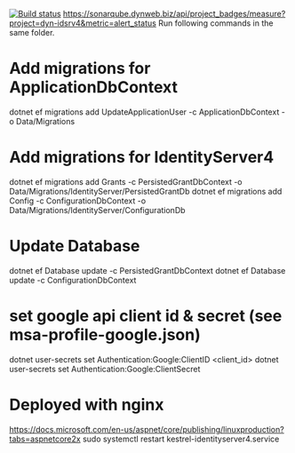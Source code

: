 ﻿[![Build status](https://techpro.visualstudio.com/DynTech.IdentityServer/_apis/build/status/idsrv4_to_docker)](https://techpro.visualstudio.com/DynTech.IdentityServer/_build/latest?definitionId=1)
https://sonarqube.dynweb.biz/api/project_badges/measure?project=dyn-idsrv4&metric=alert_status
Run following commands in the same folder.

# Add migrations for ApplicationDbContext
dotnet ef migrations add UpdateApplicationUser -c ApplicationDbContext -o Data/Migrations

# Add migrations for IdentityServer4
dotnet ef migrations add Grants -c PersistedGrantDbContext -o Data/Migrations/IdentityServer/PersistedGrantDb
dotnet ef migrations add Config -c ConfigurationDbContext -o Data/Migrations/IdentityServer/ConfigurationDb

# Update Database
dotnet ef Database update -c PersistedGrantDbContext
dotnet ef Database update -c ConfigurationDbContext


# set google api client id & secret (see msa-profile-google.json)
dotnet user-secrets set Authentication:Google:ClientID <client_id>
dotnet user-secrets set Authentication:Google:ClientSecret <client-secret>

# Deployed with nginx
https://docs.microsoft.com/en-us/aspnet/core/publishing/linuxproduction?tabs=aspnetcore2x
sudo systemctl restart kestrel-identityserver4.service